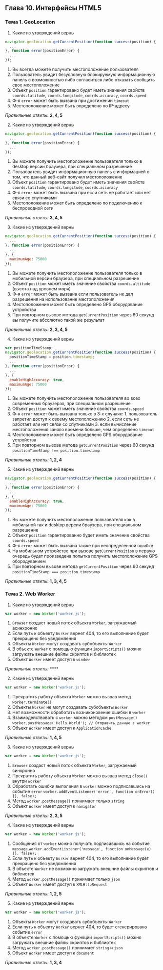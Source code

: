## Глава 10. Интерфейсы HTML5
### Тема 1. GeoLocation
1. Какие из утверждений верны
  ```javascript
  navigator.geolocation.getCurrentPosition(function success(position) {
    ...
  }, function error(positionError) {
    ...   
  });
  ```
  1. Вы всегда можете получить местоположение пользователя
  2. Пользователь увидит безусловную блокируемую информационную панель с возможностью либо согласиться либо отказать сообщить свое местоположение 
  3. Объект `position` гарантировано будет иметь значения свойств `coords.latitude`, `coords.longitude`, `coords.accuracy`, `coords.speed`
  4. Ф-я `error` может быть вызвана при достижении `timeout`
  5. Местоположение может быть определено по IP-адресу
  
  *Правильные ответы:* **2, 4, 5**

2. Какие из утверждений верны
  ```javascript
  navigator.geolocation.getCurrentPosition(function success(position) {
    ...
  }, function error(positionError) {
    ...   
  });
  ```
  1. Вы можете получить местоположение пользователя только в desktop версии браузера, при специальном разрешение
  2. Пользователь увидит информационную панель с информацией о том, что данный веб-сайт получил местоположение
  3. Объект `position` гарантировано будет иметь значения свойств `coords.latitude`, `coords.longitude`, `coords.accuracy`
  4. Ф-я `error` может быть вызвана при если сеть не работает или нет связи со спутниками
  5. Местоположение может быть определено по подключению к беспроводной сети
  
  *Правильные ответы:* **3, 4, 5**
  
3. Какие из утверждений верны
  ```javascript
  navigator.geolocation.getCurrentPosition(function success(position) {
    ...
  }, function error(positionError) {
    ...   
  }, {
    maximumAge: 75000
  });
  ```
  1. Вы можете получить местоположение пользователя только в мобильной версии браузера, при специальном разрешение
  2. Объект `position` может иметь значение свойства `coords.altitude` (высота над уровнем моря)
  3. Ф-я `error` может быть вызвана если пользователь не дал разрешения на использование местоположения
  4. Местоположение может быть определено GPS оборудование устройства
  5. При повторном вызове метода `getCurrentPosition` через 60 секунд вы получите абсолютно такой же результат
  
  *Правильные ответы:* **2, 3, 4, 5**
    
4. Какие из утверждений верны
  ```javascript
  var positionTimeStamp;
  navigator.geolocation.getCurrentPosition(function success(position) {
    positionTimeStamp = position.timestamp;
    ...
  }, function error(positionError) {
    ...   
  }, {
    enableHighAccuracy: true,
    maximumAge: 75000
  });
  ```
  1. Вы можете получить местоположение пользователя во всех современных браузерах, при специальном разрешение
  2. Объект `position` может иметь значение свойства `coords.speed`
  3. Ф-я `error` может быть вызвана только в 3-х случаях:
    1. пользователь запретил доступ к своему местоположению
    2. если сеть не работает или нет связи со спутниками
    3. если вычисление местоположения заняло времени больше, чем определено `timeout`
  4. Местоположение может быть определено GPS оборудование устройства
  5. При повторном вызове метода `getCurrentPosition` через 60 секунд `positionTimeStamp !== position.timestamp`
  
  *Правильные ответы:* **1, 2, 4**
      
5. Какие из утверждений верны
  ```javascript
  navigator.geolocation.getCurrentPosition(function success(position) {
    ...
  }, function error(positionError) {
    ...   
  }, {
    enableHighAccuracy: true,
    maximumAge: 75000
  });
  ```
  1. Вы можете получить местоположение пользователя как в мобильной так и desktop версии браузера, при специальном разрешение 
  2. Объект `position` гарантированно будет иметь значение свойства `coords.speed`
  3. Ф-я `error` может быть вызвана также при неопределенной ошибке
  4. На мобильном устройстве при вызове `getCurrentPosition` в первую очередь будет произведена попытка получить местоположение GPS обородуванием
  5. При повторном вызове метода `getCurrentPosition` через 60 секунд `positionTimeStamp === position.timestamp`
  
  *Правильные ответы:* **1, 3, 4, 5**      
  
### Тема 2. Web Worker
1. Какие из утверждений верны
  ```javascript
  var worker = new Worker('worker.js');
  ```
  1. `Browser` создаст новый поток объекта `Worker`, загружаемый асинхронно
  2. Если путь к объекту `Worker` вернет 404, то его выполнение будет прекращено без уведомления
  3. Объекты `Worker` могут создавать субобъекты `Worker`
  4. В объекте `Worker` с помощью функции `importScripts()` можно загружать внешние файлы скриптов и библиотек
  5. Объект `Worker` имеет доступ к `window`
  
  *Правильные ответы:* ****      

2. Какие из утверждений верны
  ```javascript
  var worker = new Worker('worker.js');  
  ```
  1. Прекратить работу объекта `Worker` можно вызвав метод `worker.terminate()`
  2. Объекты `Worker` не могут создавать субобъекты `Worker`
  3. Нет возможности обработать возниконовение ошибки в `worker` 
  4. Взаимодействовать с `worker` можно методом `postMessage()`
    `worker.postMessage('Hello World'); // Отправить данные в worker.` 
  5. Объект `Worker` имеет доступ к `ApplicationCache`
  
  *Правильные ответы:* **1, 4, 5**      

3. Какие из утверждений верны
  ```javascript
  var worker = new Worker('worker.js');
  ```
  1. `Browser` создаст новый поток объекта `Worker`, загружаемый синхронно
  2. Прекратить работу объекта `Worker` можно вызвав метод `close()` внутри `worker`
  3. Обработать ошибки выполения в `worker` можно подписавшись на событие `error`
     `worker.addEventListener('error', function onError() {}, false);`
  4. Метод `worker.postMessage()` принимает только `string`
  5. Объект `Worker` имеет доступ к `navigator`
  
  *Правильные ответы:* **2, 3, 5**      
  
4. Какие из утверждений верны
  ```javascript
  var worker = new Worker('worker.js');
  ```
  1. Сообщения от `worker` можно получать подписавшись на событие `message`
    `worker.addEventListener('message', function onMessage(e) {}, false);`
  2. Если путь к объекту `Worker` вернет 404, то его выполнение будет прекращено без уведомления
  3. В объекте `Worker` не возможно загружать внешние файлы скриптов и библиотек
  4. Метод `worker.postMessage()` принимает только `json`
  5. Объект `Worker` имеет доступ к `XMLHttpRequest`
  
  *Правильные ответы:* **1, 2, 5**      
      
5. Какие из утверждений верны
  ```javascript
  var worker = new Worker('worker.js');
  ```
  1. Объекты `Worker` могут создавать субобъекты `Worker`
  2. Если путь к объекту `Worker` вернет 404, то будет сгенерировано событие `error`
  3. В объекте `Worker` с помощью функции `importScripts()` можно загружать внешние файлы скриптов и библиотек
  4. Метод `worker.postMessage()` принимает `string` и `json`
  5. Объект `Worker` имеет доступ к `document`
  
  *Правильные ответы:* **1, 3, 4**      
        